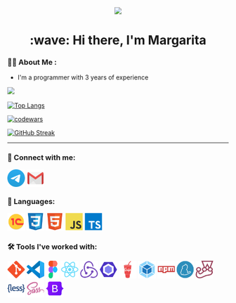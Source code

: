 <div id="header" align="center">
  <img src="https://media.giphy.com/media/zOvBKUUEERdNm/giphy.gif" width="500"/>
</div>
<h1 align="center">:wave: Hi there, I'm Margarita</h1>

### :woman_technologist: About Me :

- I'm a programmer with 3 years of experience

<!-- - 📫 How to reach me **maragritatrenkina@gmail.com** -->

<!-- - 📄 Know about my experiences [**Habr Career (Ru)**](тут доделать ссылку) -->

![](https://github-profile-summary-cards.vercel.app/api/cards/profile-details?username=mtrenkina&theme=gruvbox)

[![Top Langs](https://github-readme-stats.vercel.app/api/top-langs/?username=mtrenkina&layout=compact)](https://github.com/mtrenkina/github-readme-stats)

[![codewars](https://www.codewars.com/users/rita_chuuu/badges/large)](https://www.codewars.com/users/rita_chuuu)

[![GitHub Streak](https://github-readme-streak-stats.herokuapp.com/?user=mtrenkina)](https://git.io/streak-stats)

---

### :e-mail: Connect with me:
<p align="left">
<a href="https://t.me/mtrenkina" target="_blank"><img align="center" src="https://github.com/mtrenkina/mtrenkina/blob/main/icons/Telegram.svg" alt="mtrenkina" height="40" width="40" /></a>
<a href="mailto:maragritatrenkina@gmail.com" target="_blank"><img align="center" src="https://github.com/mtrenkina/mtrenkina/blob/main/icons/gmail.png" alt="gmail" height="40" width="40" /></a>
</p>

### :brain: Languages:
<p align="left"> 
<img src="https://github.com/mtrenkina/mtrenkina/blob/main/icons/1C.png" alt="1C" width="40" height="40"/> 
<img src="https://github.com/devicons/devicon/blob/master/icons/css3/css3-original.svg" alt="css3" width="40" height="40"/> 
<img src="https://github.com/devicons/devicon/blob/master/icons/html5/html5-original.svg" alt="html5" width="40" height="40"/> 
<img src="https://github.com/devicons/devicon/blob/master/icons/javascript/javascript-original.svg" alt="javascript" width="40" height="40"/>
<img src="https://github.com/devicons/devicon/blob/master/icons/typescript/typescript-original.svg" alt="typescript" width="40" height="40"/>

</p>

### :hammer_and_wrench: Tools I've worked with:
<p align="left"> 
<img src="https://github.com/devicons/devicon/blob/master/icons/git/git-original.svg" alt="git" width="40" height="40"/> 
<img src="https://github.com/devicons/devicon/blob/master/icons/vscode/vscode-original.svg" alt="vscode" width="40" height="40"/> 
<img src="https://github.com/devicons/devicon/blob/master/icons/figma/figma-original.svg" alt="figma" width="30" height="40"/>
<img src="https://github.com/devicons/devicon/blob/master/icons/react/react-original.svg" alt="react" width="40" height="40"/> 
<img src="https://github.com/devicons/devicon/blob/master/icons/redux/redux-original.svg" alt="redux" width="40" height="40"/>
<img src="https://github.com/devicons/devicon/blob/master/icons/eslint/eslint-original.svg" alt="eslint" width="40" height="40"/>
<img src="https://github.com/devicons/devicon/blob/master/icons/gulp/gulp-plain.svg" alt="gulp" width="40" height="40"/> 
<img src="https://github.com/devicons/devicon/blob/master/icons/webpack/webpack-original.svg" alt="webpack" width="40" height="40"/>
<img src="https://github.com/devicons/devicon/blob/master/icons/npm/npm-original-wordmark.svg" alt="npm" width="40" height="40"/> 
<img src="https://github.com/devicons/devicon/blob/master/icons/yarn/yarn-original.svg" alt="yarn" width="40" height="40"/> 
<img src="https://github.com/devicons/devicon/blob/master/icons/jest/jest-plain.svg" alt="jest" width="40" height="40"/>
<img src="https://github.com/devicons/devicon/blob/master/icons/less/less-plain-wordmark.svg" alt="less" width="40" height="40"/> 
<img src="https://github.com/devicons/devicon/blob/master/icons/sass/sass-original.svg" alt="sass" width="40" height="40"/>
<img src="https://github.com/devicons/devicon/blob/master/icons/bootstrap/bootstrap-original.svg" alt="bootstrap" width="40" height="40"/> 
</p>
